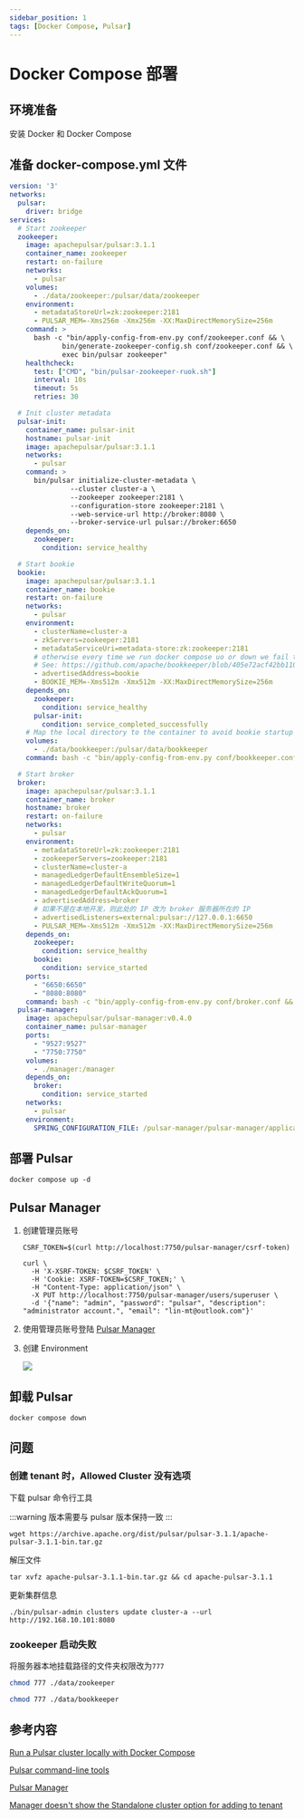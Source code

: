 ```yaml
---
sidebar_position: 1
tags: [Docker Compose, Pulsar]
---
```


# Docker Compose 部署

## 环境准备

安装 Docker 和 Docker Compose

## 准备 docker-compose.yml 文件

```yaml title="docker-compose.yml"
version: '3'
networks:
  pulsar:
    driver: bridge
services:
  # Start zookeeper
  zookeeper:
    image: apachepulsar/pulsar:3.1.1
    container_name: zookeeper
    restart: on-failure
    networks:
      - pulsar
    volumes:
      - ./data/zookeeper:/pulsar/data/zookeeper
    environment:
      - metadataStoreUrl=zk:zookeeper:2181
      - PULSAR_MEM=-Xms256m -Xmx256m -XX:MaxDirectMemorySize=256m
    command: >
      bash -c "bin/apply-config-from-env.py conf/zookeeper.conf && \
             bin/generate-zookeeper-config.sh conf/zookeeper.conf && \
             exec bin/pulsar zookeeper"
    healthcheck:
      test: ["CMD", "bin/pulsar-zookeeper-ruok.sh"]
      interval: 10s
      timeout: 5s
      retries: 30

  # Init cluster metadata
  pulsar-init:
    container_name: pulsar-init
    hostname: pulsar-init
    image: apachepulsar/pulsar:3.1.1
    networks:
      - pulsar
    command: >
      bin/pulsar initialize-cluster-metadata \
               --cluster cluster-a \
               --zookeeper zookeeper:2181 \
               --configuration-store zookeeper:2181 \
               --web-service-url http://broker:8080 \
               --broker-service-url pulsar://broker:6650
    depends_on:
      zookeeper:
        condition: service_healthy

  # Start bookie
  bookie:
    image: apachepulsar/pulsar:3.1.1
    container_name: bookie
    restart: on-failure
    networks:
      - pulsar
    environment:
      - clusterName=cluster-a
      - zkServers=zookeeper:2181
      - metadataServiceUri=metadata-store:zk:zookeeper:2181
      # otherwise every time we run docker compose uo or down we fail to start due to Cookie
      # See: https://github.com/apache/bookkeeper/blob/405e72acf42bb1104296447ea8840d805094c787/bookkeeper-server/src/main/java/org/apache/bookkeeper/bookie/Cookie.java#L57-68
      - advertisedAddress=bookie
      - BOOKIE_MEM=-Xms512m -Xmx512m -XX:MaxDirectMemorySize=256m
    depends_on:
      zookeeper:
        condition: service_healthy
      pulsar-init:
        condition: service_completed_successfully
    # Map the local directory to the container to avoid bookie startup failure due to insufficient container disks.
    volumes:
      - ./data/bookkeeper:/pulsar/data/bookkeeper
    command: bash -c "bin/apply-config-from-env.py conf/bookkeeper.conf && exec bin/pulsar bookie"

  # Start broker
  broker:
    image: apachepulsar/pulsar:3.1.1
    container_name: broker
    hostname: broker
    restart: on-failure
    networks:
      - pulsar
    environment:
      - metadataStoreUrl=zk:zookeeper:2181
      - zookeeperServers=zookeeper:2181
      - clusterName=cluster-a
      - managedLedgerDefaultEnsembleSize=1
      - managedLedgerDefaultWriteQuorum=1
      - managedLedgerDefaultAckQuorum=1
      - advertisedAddress=broker
      # 如果不是在本地开发，则此处的 IP 改为 broker 服务器所在的 IP
      - advertisedListeners=external:pulsar://127.0.0.1:6650
      - PULSAR_MEM=-Xms512m -Xmx512m -XX:MaxDirectMemorySize=256m
    depends_on:
      zookeeper:
        condition: service_healthy
      bookie:
        condition: service_started
    ports:
      - "6650:6650"
      - "8080:8080"
    command: bash -c "bin/apply-config-from-env.py conf/broker.conf && exec bin/pulsar broker"
  pulsar-manager:
    image: apachepulsar/pulsar-manager:v0.4.0
    container_name: pulsar-manager
    ports:
      - "9527:9527"
      - "7750:7750"
    volumes:
      - ./manager:/manager
    depends_on:
      broker:
        condition: service_started
    networks:
      - pulsar
    environment:
      SPRING_CONFIGURATION_FILE: /pulsar-manager/pulsar-manager/application.properties
```

## 部署 Pulsar

```shell
docker compose up -d
```

## Pulsar Manager

1. 创建管理员账号

    ```shell
    CSRF_TOKEN=$(curl http://localhost:7750/pulsar-manager/csrf-token)
    ```

    ```shell
    curl \
      -H 'X-XSRF-TOKEN: $CSRF_TOKEN' \
      -H 'Cookie: XSRF-TOKEN=$CSRF_TOKEN;' \
      -H "Content-Type: application/json" \
      -X PUT http://localhost:7750/pulsar-manager/users/superuser \
      -d '{"name": "admin", "password": "pulsar", "description": "administrator account.", "email": "lin-mt@outlook.com"}'
    ```

2. 使用管理员账号登陆 [Pulsar Manager](http://127.0.0.1:9527)

3. 创建 Environment

    ![](assets/deploy-docker-compose/create_environment.png)

## 卸载 Pulsar

```shell
docker compose down
```

## 问题

### 创建 tenant 时，Allowed Cluster 没有选项

下载 pulsar 命令行工具

:::warning
版本需要与 pulsar 版本保持一致
:::

```shell
wget https://archive.apache.org/dist/pulsar/pulsar-3.1.1/apache-pulsar-3.1.1-bin.tar.gz
```
解压文件
```shell
tar xvfz apache-pulsar-3.1.1-bin.tar.gz && cd apache-pulsar-3.1.1
```
更新集群信息
```shell
./bin/pulsar-admin clusters update cluster-a --url http://192.168.10.101:8080
```

### zookeeper 启动失败

将服务器本地挂载路径的文件夹权限改为`777`

```bash
chmod 777 ./data/zookeeper
```

```bash
chmod 777 ./data/bookkeeper
```

## 参考内容

[Run a Pulsar cluster locally with Docker Compose](https://pulsar.apache.org/docs/3.1.x/getting-started-docker-compose/)

[Pulsar command-line tools](https://pulsar.apache.org/docs/3.1.x/reference-cli-tools/)

[Pulsar Manager](https://pulsar.apache.org/docs/3.1.x/administration-pulsar-manager/)

[Manager doesn't show the Standalone cluster option for adding to tenant](https://github.com/apache/pulsar-manager/issues/292)

